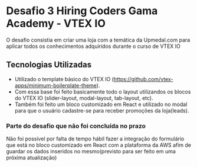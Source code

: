 # Desafio 3 Hiring Coders Gama Academy - VTEX IO
O desafio consistia em criar uma loja com a temática da Upmedal.com para aplicar todos os conhecimentos adquiridos durante o curso de VTEX IO

## Tecnologias Utilizadas
- Utilizado o template básico do VTEX IO (https://github.com/vtex-apps/minimum-boilerplate-theme).
- Com essa base foi feito basicamente todo o layout utilizandos os blocos do VTEX IO (slider-layout, modal-layout, tab-layout, etc).
- Também foi feito um bloco customizado em React e utilizado no modal para que o usuário cadastre-se para receber promoções da loja(leads).

### Parte do desafio que não foi concluída no prazo
Não foi possível por falta de tempo hábil fazer a integração do formulário que está no bloco customizado em React com a plataforma da AWS afim de guardar os dados inseridos no mesmo(previsto para ser feito em uma próxima atualização)


